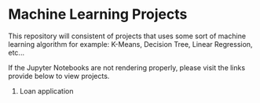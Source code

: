 # Machine Learning Projects
This repository will consistent of projects that uses some sort of machine learning algorithm for example: 
K-Means, Decision Tree, Linear Regression, etc...

If the Jupyter Notebooks are not rendering properly, please visit the links provide below to view projects.

1) Loan application 


